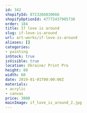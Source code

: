```yaml
---
id: 342
shopifyId: 8723266830666
shopifyOptionId: 47772437905738
order: 184
title: If love is around
slug: if-love-is-around
url: art-works/if-love-is-around
aliases: []
categories:
- painting
inStock: true
isVisible: true
location: Ukraine/ Print Pro
height: 80
width: 60
date: 2019-01-01T00:00:00Z
materials:
- acrylic
- canvas
price: 3000
mainImage: if_love_is_around_2.jpg
---
```

